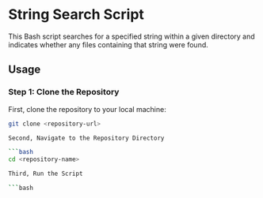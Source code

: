 # String Search Script

This Bash script searches for a specified string within a given directory and indicates whether any files containing that string were found.

## Usage

### Step 1: Clone the Repository

First, clone the repository to your local machine:

```bash
git clone <repository-url>

Second, Navigate to the Repository Directory

```bash
cd <repository-name>

Third, Run the Script

```bash

